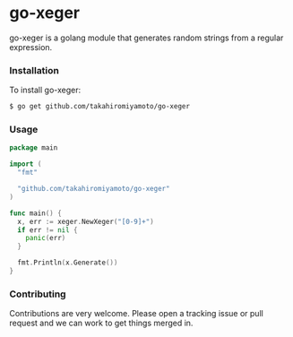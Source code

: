 go-xeger
=====

go-xeger is a golang module that generates random strings from a regular expression.

### Installation

To install go-xeger:

```bash
$ go get github.com/takahiromiyamoto/go-xeger
```

### Usage

```go
package main

import (
  "fmt"

  "github.com/takahiromiyamoto/go-xeger"
)

func main() {
  x, err := xeger.NewXeger("[0-9]+")
  if err != nil {
    panic(err)
  }

  fmt.Println(x.Generate())
}
```

### Contributing

Contributions are very welcome. Please open a tracking issue or pull request and we can work to get things merged in.
